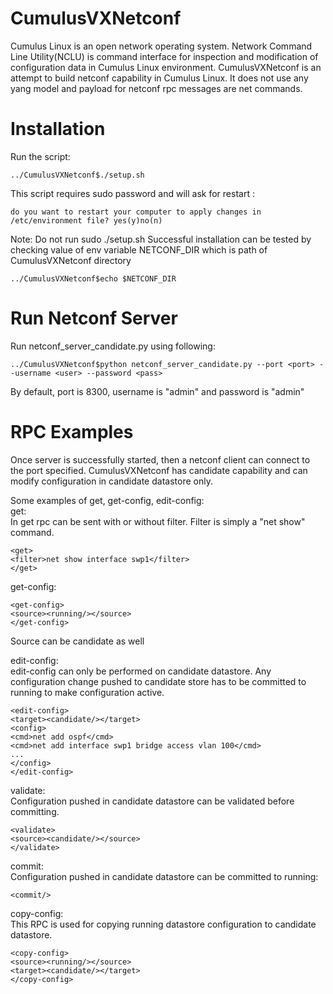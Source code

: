 # CumulusVXNetconf
Cumulus Linux is an open network operating system. Network Command Line Utility(NCLU) is command interface for inspection and modification of configuration data in Cumulus Linux environment. CumulusVXNetconf is an attempt to build netconf capability in Cumulus Linux. It does not use any yang model and payload for netconf rpc messages are net commands. 

# Installation
Run the script:
```
../CumulusVXNetconf$./setup.sh
```
This script requires sudo password and will ask for restart :
```
do you want to restart your computer to apply changes in /etc/environment file? yes(y)no(n)
```
Note: Do not run sudo ./setup.sh
Successful installation can be tested by checking value of env variable NETCONF_DIR which is path of CumulusVXNetconf directory
```
../CumulusVXNetconf$echo $NETCONF_DIR
```
 
# Run Netconf Server 
Run netconf_server_candidate.py using following:
```
../CumulusVXNetconf$python netconf_server_candidate.py --port <port> --username <user> --password <pass>
```
By default, port is 8300, username is "admin" and password is "admin"
 
# RPC Examples
Once server is successfully started, then a netconf client can connect to the port specified. CumulusVXNetconf has candidate capability and can modify configuration in candidate datastore only.

Some examples of get, get-config, edit-config:\
get:\
In get rpc can be sent with or without filter. Filter is simply a "net show" command.
```
<get>
<filter>net show interface swp1</filter>
</get>
```

get-config:
```
<get-config>
<source><running/></source>
</get-config>
```
Source can be candidate as well

edit-config:\
edit-config can only be performed on candidate datastore. Any configuration change pushed to candidate store has to be committed to running to make configuration active.
```
<edit-config>
<target><candidate/></target>
<config>
<cmd>net add ospf</cmd>
<cmd>net add interface swp1 bridge access vlan 100</cmd>
...
</config>
</edit-config>
```

validate:\
Configuration pushed in candidate datastore can be validated before committing.
```
<validate>
<source><candidate/></source>
</validate>
```

commit:\
Configuration pushed in candidate datastore can be committed to running:
```
<commit/>
```

copy-config:\
This RPC is used for copying running datastore configuration to candidate datastore.
```
<copy-config>
<source><running/></source>
<target><candidate/></target>
</copy-config>
```
